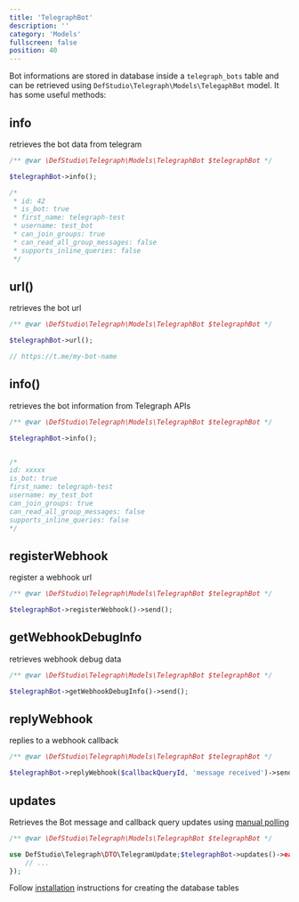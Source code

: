 ```yaml
---
title: 'TelegraphBot'
description: ''
category: 'Models'
fullscreen: false 
position: 40
---
```


Bot informations are stored in database inside a `telegraph_bots` table and can be retrieved using `DefStudio\Telegraph\Models\TelegaphBot` model. It has some useful methods:


## info

retrieves the bot data from telegram

```php
/** @var \DefStudio\Telegraph\Models\TelegraphBot $telegraphBot */

$telegraphBot->info();

/*
 * id: 42
 * is_bot: true
 * first_name: telegraph-test
 * username: test_bot
 * can_join_groups: true
 * can_read_all_group_messages: false
 * supports_inline_queries: false
 */

```

## url()

retrieves the bot url

```php
/** @var \DefStudio\Telegraph\Models\TelegraphBot $telegraphBot */

$telegraphBot->url();

// https://t.me/my-bot-name
```

## info()

retrieves the bot information from Telegraph APIs

```php
/** @var \DefStudio\Telegraph\Models\TelegraphBot $telegraphBot */

$telegraphBot->info();


/*
id: xxxxx
is_bot: true
first_name: telegraph-test
username: my_test_bot
can_join_groups: true
can_read_all_group_messages: false
supports_inline_queries: false
*/
```

## registerWebhook

register a webhook url

```php
/** @var \DefStudio\Telegraph\Models\TelegraphBot $telegraphBot */

$telegraphBot->registerWebhook()->send();
```

## getWebhookDebugInfo

retrieves webhook debug data

```php
/** @var \DefStudio\Telegraph\Models\TelegraphBot $telegraphBot */

$telegraphBot->getWebhookDebugInfo()->send();
```

## replyWebhook

replies to a webhook callback

```php
/** @var \DefStudio\Telegraph\Models\TelegraphBot $telegraphBot */

$telegraphBot->replyWebhook($callbackQueryId, 'message received')->send();
```


## updates

Retrieves the Bot message and callback query updates using [manual polling](webhooks/manual-polling)

```php
/** @var \DefStudio\Telegraph\Models\TelegraphBot $telegraphBot */

use DefStudio\Telegraph\DTO\TelegramUpdate;$telegraphBot->updates()->each(function(TelegramUpdate $update){
    // ...
});
```





<alert type="alert">Follow [installation](installation#set-up) instructions for creating the database tables</alert>

